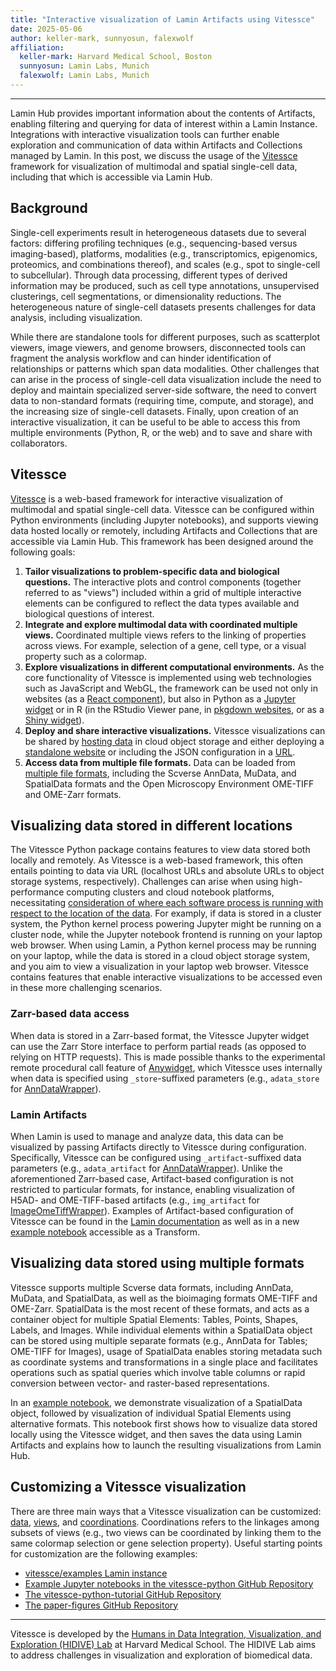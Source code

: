 ```yaml
---
title: "Interactive visualization of Lamin Artifacts using Vitessce"
date: 2025-05-06
author: keller-mark, sunnyosun, falexwolf
affiliation:
  keller-mark: Harvard Medical School, Boston
  sunnyosun: Lamin Labs, Munich
  falexwolf: Lamin Labs, Munich
---
```


---

Lamin Hub provides important information about the contents of Artifacts, enabling filtering and querying for data of interest within a Lamin Instance.
Integrations with interactive visualization tools can further enable exploration and communication of data within Artifacts and Collections managed by Lamin.
In this post, we discuss the usage of the [Vitessce](https://vitessce.io) framework for visualization of multimodal and spatial single-cell data, including that which is accessible via Lamin Hub.


## Background

Single-cell experiments result in heterogeneous datasets due to several factors: differing profiling techniques (e.g., sequencing-based versus imaging-based), platforms, modalities (e.g., transcriptomics, epigenomics, proteomics, and combinations thereof), and scales (e.g., spot to single-cell to subcellular).
Through data processing, different types of derived information may be produced, such as cell type annotations, unsupervised clusterings, cell segmentations, or dimensionality reductions.
The heterogeneous nature of single-cell datasets presents challenges for data analysis, including visualization.


While there are standalone tools for different purposes, such as scatterplot viewers, image viewers, and genome browsers, disconnected tools can fragment the analysis workflow and can hinder identification of relationships or patterns which span data modalities.
Other challenges that can arise in the process of single-cell data visualization include the need to deploy and maintain specialized server-side software, the need to convert data to non-standard formats (requiring time, compute, and storage), and the increasing size of single-cell datasets.
Finally, upon creation of an interactive visualization, it can be useful to be able to access this from multiple environments (Python, R, or the web) and to save and share with collaborators.


## Vitessce

[Vitessce](https://vitessce.io) is a web-based framework for interactive visualization of multimodal and spatial single-cell data.
Vitessce can be configured within Python environments (including Jupyter notebooks), and supports viewing data hosted locally or remotely, including Artifacts and Collections that are accessible via Lamin Hub.
This framework has been designed around the following goals:

1. __Tailor visualizations to problem-specific data and biological questions.__ The interactive plots and control components (together referred to as "views") included within a grid of multiple interactive elements can be configured to reflect the data types available and biological questions of interest.
2. __Integrate and explore multimodal data with coordinated multiple views.__ Coordinated multiple views refers to the linking of properties across views. For example, selection of a gene, cell type, or a visual property such as a colormap.
3. __Explore visualizations in different computational environments.__ As the core functionality of Vitessce is implemented using web technologies such as JavaScript and WebGL, the framework can be used not only in websites (as a [React component](https://vitessce.io/docs/js-react-vitessce/)), but also in Python as a [Jupyter widget](https://python-docs.vitessce.io/widget_examples.html) or in R (in the RStudio Viewer pane, in [pkgdown websites](https://r-docs.vitessce.io/articles/pkgdown.html), or as a [Shiny widget](https://r-docs.vitessce.io/articles/shiny.html)).
4. __Deploy and share interactive visualizations.__ Vitessce visualizations can be shared by [hosting data](https://vitessce.io/docs/data-hosting/) in cloud object storage and either deploying a [standalone website](https://vitessce.io/docs/tutorial-gh-pages/) or including the JSON configuration in a [URL](https://vitessce.io/#?edit=true).
5. __Access data from multiple file formats.__ Data can be loaded from [multiple file formats](https://vitessce.io/docs/data-types-file-types/), including the Scverse AnnData, MuData, and SpatialData formats and the Open Microscopy Environment OME-TIFF and OME-Zarr formats.


## Visualizing data stored in different locations

The Vitessce Python package contains features to view data stored both locally and remotely.
As Vitessce is a web-based framework, this often entails pointing to data via URL (localhost URLs and absolute URLs to object storage systems, respectively).
Challenges can arise when using high-performance computing clusters and cloud notebook platforms, necessitating [consideration of where each software process is running with respect to the location of the data](https://python-docs.vitessce.io/data_options.html).
For examply, if data is stored in a cluster system, the Python kernel process powering Jupyter might be running on a cluster node, while the Jupyter notebook frontend is running on your laptop web browser.
When using Lamin, a Python kernel process may be running on your laptop, while the data is stored in a cloud object storage system, and you aim to view a visualization in your laptop web browser.
Vitessce contains features that enable interactive visualizations to be accessed even in these more challenging scenarios.

### Zarr-based data access

When data is stored in a Zarr-based format, the Vitessce Jupyter widget can use the Zarr Store interface to perform partial reads (as opposed to relying on HTTP requests).
This is made possible thanks to the experimental remote procedural call feature of [Anywidget](https://github.com/manzt/anywidget), which Vitessce uses internally when data is specified using `_store`-suffixed parameters (e.g., `adata_store` for [AnnDataWrapper](https://python-docs.vitessce.io/api_data.html#vitessce.wrappers.AnnDataWrapper)).

### Lamin Artifacts

When Lamin is used to manage and analyze data, this data can be visualized by passing Artifacts directly to Vitessce during configuration.
Specifically, Vitessce can be configured using `_artifact`-suffixed data parameters (e.g., `adata_artifact` for [AnnDataWrapper](https://python-docs.vitessce.io/api_data.html#vitessce.wrappers.AnnDataWrapper)).
Unlike the aforementioned Zarr-based case, Artifact-based configuration is not restricted to particular formats, for instance, enabling visualization of H5AD- and OME-TIFF-based artifacts (e.g., `img_artifact` for [ImageOmeTiffWrapper](https://python-docs.vitessce.io/api_data.html#vitessce.wrappers.ImageOmeTiffWrapper)).
Examples of Artifact-based configuration of Vitessce can be found in the [Lamin documentation](https://docs.lamin.ai/vitessce) as well as in a new [example notebook](https://lamin.ai/vitessce/examples/transform/3ixi4FetqaJk) accessible as a Transform.

## Visualizing data stored using multiple formats

Vitessce supports multiple Scverse data formats, including AnnData, MuData, and SpatialData, as well as the bioimaging formats OME-TIFF and OME-Zarr.
SpatialData is the most recent of these formats, and acts as a container object for multiple Spatial Elements: Tables, Points, Shapes, Labels, and Images.
While individual elements within a SpatialData object can be stored using multiple separate formats (e.g., AnnData for Tables; OME-TIFF for Images), usage of SpatialData enables storing metadata such as coordinate systems and transformations in a single place and facilitates operations such as spatial queries which involve table columns or rapid conversion between vector- and raster-based representations.

In an [example notebook](https://lamin.ai/vitessce/examples/transform/3ixi4FetqaJk), we demonstrate visualization of a SpatialData object, followed by visualization of individual Spatial Elements using alternative formats.
This notebook first shows how to visualize data stored locally using the Vitessce widget, and then saves the data using Lamin Artifacts and explains how to launch the resulting visualizations from Lamin Hub.


## Customizing a Vitessce visualization

There are three main ways that a Vitessce visualization can be customized: [data](https://vitessce.io/docs/data-types-file-types/), [views](https://vitessce.io/docs/components/), and [coordinations](https://vitessce.io/docs/coordination/).
Coordinations refers to the linkages among subsets of views (e.g., two views can be coordinated by linking them to the same colormap selection or gene selection property).
Useful starting points for customization are the following examples:
- [vitessce/examples Lamin instance](https://lamin.ai/vitessce/examples)
- [Example Jupyter notebooks in the vitessce-python GitHub Repository](https://github.com/vitessce/vitessce-python/tree/main/docs/notebooks)
- [The vitessce-python-tutorial GitHub Repository](https://github.com/vitessce/vitessce-python-tutorial/)
- [The paper-figures GitHub Repository](https://github.com/vitessce/paper-figures)

---

Vitessce is developed by the [Humans in Data Integration, Visualization, and Exploration (HIDIVE) Lab](https://hidivelab.org) at Harvard Medical School.
The HIDIVE Lab aims to address challenges in visualization and exploration of biomedical data.

